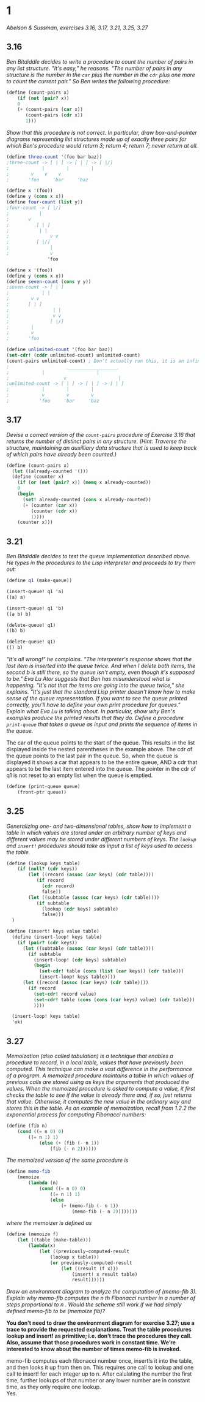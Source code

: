 # 1

*Abelson & Sussman, exercises 3.16, 3.17, 3.21, 3.25, 3.27*

## 3.16

*Ben Bitdiddle decides to write a procedure to count the number of pairs in any list structure. "It's easy," he reasons. "The number of pairs in any structure is the number in the `car` plus the number in the `cdr` plus one more to count the current pair." So Ben writes the following procedure:*
```scheme
(define (count-pairs x)
	(if (not (pair? x))
	0
	(+ (count-pairs (car x))
	   (count-pairs (cdr x))
	   1)))
```
*Show that this procedure is not correct. In particular, draw box-and-pointer diagrams representing list structures made up of exactly three pairs for which Ben's procedure would return 3; return 4; return 7; never return at all.*

```scheme
(define three-count '(foo bar baz))
;three-count -> [ | ] -> [ | ] -> [ |/]
;	     	 |        |        |
;		 v	  v	   v
;		'foo	 'bar	  'baz

(define x '(foo))
(define y (cons x x))
(define four-count (list y))
;four-count -> [ |/]
;	        |
;		v
;	       [ | ]
;	        | |
;               v v
;	       [ |/]
;               |
;               v
               'foo

(define x '(foo))
(define y (cons x x))
(define seven-count (cons y y))
;seven-count -> [ | ]
;	     	 | |
;		 v v
;		[ | ]
;                | |
;                v v
;               [ |/]
;		 |
;		 v
;		'foo

(define unlimited-count '(foo bar baz))
(set-cdr! (cddr unlimited-count) unlimited-count)
(count-pairs unlimited-count) ; Don't actually run this, it is an infinite loop.
;                     ___________________
;		     |                   |
;                    v                   |
;unlimited-count -> [ | ] -> [ | ] -> [ | ]
;		     |        |        |
;		     v	      v	       v
;		    'foo     'bar     'baz
```

## 3.17

*Devise a correct version of the `count-pairs` procedure of Exercise 3.16 that returns the number of distinct pairs in any structure. (Hint: Traverse the structure, maintaining an auxilliary data structure that is used to keep track of which pairs have already been counted.)*

```scheme
(define (count-pairs x)
  (let ((already-counted '()))
  (define (counter x)
    (if (or (not (pair? x)) (memq x already-counted))
	0
	(begin
	  (set! already-counted (cons x already-counted))
	  (+ (counter (car x))
	     (counter (cdr x))
	     1))))
    (counter x)))
```

## 3.21

*Ben Bitdiddle decides to test the queue implementation described above. He types in the procedures to the Lisp interpreter and proceeds to try them out:*

```scheme
(define q1 (make-queue))

(insert-queue! q1 'a)
((a) a)

(insert-queue! q1 'b)
((a b) b)

(delete-queue! q1)
((b) b)

(delete-queue! q1)
(() b)
```

*"It's all wrong!" he complains. "The interpreter's response shows that the last item is inserted into the queue twice. And when I delete both items, the second b is still there, so the queue isn't empty, even though it's supposed to be." Eva Lu Ator suggests that Ben has misunderstood what is happening. "It's not that the items are going into the queue twice," she explains. "It's just that the standard Lisp printer doesn't know how to make sense of the queue representation. If you want to see the queue printed correctly, you'll have to define your own print procedure for queues." Explain what Eva Lu is talking about. In particular, show why Ben's examples produce the printed results that they do. Define a procedure `print-queue` that takes a queue as input and prints the sequence of items in the queue.*

The car of the queue points to the start of the queue. This results in the list displayed inside the nested parentheses in the example above. The cdr of the queue points to the last pair in the queue. So, when the queue is displayed it shows a car that appears to be the entire queue, AND a cdr that appears to be the last item entered into the queue. The pointer in the cdr of q1 is not reset to an empty list when the queue is emptied.  
```scheme
(define (print-queue queue)
	(front-ptr queue))
```

## 3.25

*Generalizing one- and two-dimensional tables, show how to implement a table in which values are stored under an arbitrary number of keys and different values may be stored under different numbers of keys. The `lookup` and `insert!` procedures should take as input a list of keys used to access the table.*

```scheme
(define (lookup keys table)
    (if (null? (cdr keys))
        (let ((record (assoc (car keys) (cdr table))))
  	       (if record
             (cdr record)
             false))
        (let ((subtable (assoc (car keys) (cdr table))))
  	       (if subtable
  	         (lookup (cdr keys) subtable)
  	         false)))
  )

(define (insert! keys value table)
  (define (insert-loop! keys table)
    (if (pair? (cdr keys))
      (let ((subtable (assoc (car keys) (cdr table))))
        (if subtable
          (insert-loop! (cdr keys) subtable)
          (begin
            (set-cdr! table (cons (list (car keys)) (cdr table)))
            (insert-loop! keys table))))
      (let ((record (assoc (car keys) (cdr table))))
        (if record
          (set-cdr! record value)
          (set-cdr! table (cons (cons (car keys) value) (cdr table)))
          ))))

  (insert-loop! keys table)
  'ok)
```

## 3.27

*Memoization (also called tabulation) is a technique that enables a procedure to record, in a local table, values that have previously been computed. This technique can make a vast difference in the performance of a program. A memoized procedure maintains a table in which values of previous calls are stored using as keys the arguments that produced the values. When the memoized procedure is asked to compute a value, it first checks the table to see if the value is already there and, if so, just returns that value. Otherwise, it computes the new value in the ordinary way and stores this in the table. As an example of memoization, recall from 1.2.2 the exponential process for computing Fibonacci numbers:*  
```scheme
(define (fib n)
	(cond ((= n 0) 0)
		((= n 1) 1)
			(else (+ (fib (- n 1))
				(fib (- n 2))))))
```  
*The memoized version of the same procedure is*  
```scheme
(define memo-fib
	(memoize
		(lambda (n)
			(cond ((= n 0) 0)
				((= n 1) 1)
				(else
					(+ (memo-fib (- n 1))
						(memo-fib (- n 2))))))))
```
*where the memoizer is defined as*
```scheme
(define (memoize f)
	(let ((table (make-table)))
		(lambda(x)
			(let ((previously-computed-result
				(lookup x table)))
				(or previously-computed-result
					(let ((result (f x)))
						(insert! x result table)
						result))))))
```
*Draw an environment diagram to analyze the computation of (memo-fib 3). Explain why memo-fib computes the n th Fibonacci number in a number of steps proportional to n . Would the scheme still work if we had simply defined memo-fib to be (memoize fib)?*

**You don’t need to draw the environment diagram for exercise 3.27; use a trace to provide the requested explanations. Treat the table procedures lookup and insert! as primitive; i.e. don’t trace the procedures they call.  Also, assume that those procedures work in constant time. We’re interested to know about the number of times memo-fib is invoked.**

memo-fib computes each fibonacci number once, insert!s it into the table, and then looks it up from then on. This requires one call to lookup and one call to insert! for each integer up to n. After calulating the number the first time, further lookups of that number or any lower number are in constant time, as they only require one lookup.  
Yes.
